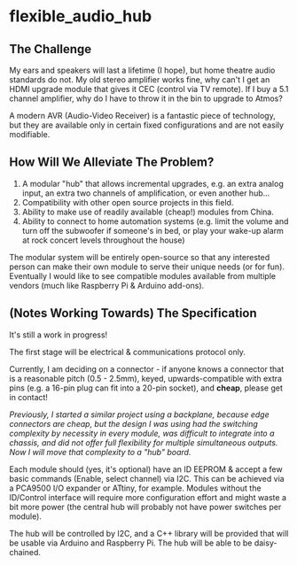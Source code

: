 # flexible_audio_hub

## The Challenge

My ears and speakers will last a lifetime (I hope), but home theatre audio standards do not. My old stereo amplifier works fine, why can't I get an HDMI upgrade module that gives it CEC (control via TV remote). If I buy a 5.1 channel amplifier, why do I have to throw it in the bin to upgrade to Atmos?

A modern AVR (Audio-Video Receiver) is a fantastic piece of technology, but they are available only in certain fixed configurations and are not easily modifiable.


## How Will We Alleviate The Problem?

1. A modular "hub" that allows incremental upgrades, e.g. an extra analog input, an extra two channels of amplification, or even another hub...
2. Compatibility with other open source projects in this field.
3. Ability to make use of readily available (cheap!) modules from China.
4. Ability to connect to home automation systems (e.g. limit the volume and turn off the subwoofer if someone's in bed, or play your wake-up alarm at rock concert levels throughout the house)

The modular system will be entirely open-source so that any interested person can make their own module to serve their unique needs (or for fun). Eventually I would like to see compatible modules available from multiple vendors (much like Raspberry Pi & Arduino add-ons).


## (Notes Working Towards) The Specification

It's still a work in progress!

The first stage will be electrical & communications protocol only.

Currently, I am deciding on a connector - if anyone knows a connector that is a reasonable pitch (0.5 - 2.5mm), keyed, upwards-compatible with extra pins (e.g. a 16-pin plug can fit into a 20-pin socket), and **cheap**, please get in contact!

*Previously, I started a similar project using a backplane, because edge connectors are cheap, but the design I was using had the switching complexity by necessity in every module, was difficult to integrate into a chassis, and did not offer full flexibility for multiple simultaneous outputs. Now I will move that complexity to a "hub" board.*

Each module should (yes, it's optional) have an ID EEPROM & accept a few basic commands (Enable, select channel) via I2C. This can be achieved via a PCA9500 I/O expander or ATtiny, for example. Modules without the ID/Control interface will require more configuration effort and might waste a bit more power (the central hub will probably not have power switches per module).

The hub will be controlled by I2C, and a C++ library will be provided that will be usable via Arduino and Raspberry Pi. The hub will be able to be daisy-chained. 
